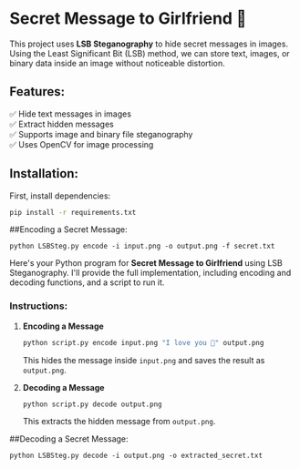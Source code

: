 # Secret Message to Girlfriend 💌

This project uses **LSB Steganography** to hide secret messages in images. Using the Least Significant Bit (LSB) method, we can store text, images, or binary data inside an image without noticeable distortion.

## Features:
✅ Hide text messages in images  
✅ Extract hidden messages  
✅ Supports image and binary file steganography  
✅ Uses OpenCV for image processing  

## Installation:
First, install dependencies:
```bash
pip install -r requirements.txt
```

##Encoding a Secret Message:

```
python LSBSteg.py encode -i input.png -o output.png -f secret.txt

```

Here's your Python program for **Secret Message to Girlfriend** using LSB Steganography. I'll provide the full implementation, including encoding and decoding functions, and a script to run it.

### Instructions:
1. **Encoding a Message**  
   ```bash
   python script.py encode input.png "I love you 💖" output.png
   ```
   This hides the message inside `input.png` and saves the result as `output.png`.

2. **Decoding a Message**  
   ```bash
   python script.py decode output.png
   ```
   This extracts the hidden message from `output.png`.

##Decoding a Secret Message:
```
python LSBSteg.py decode -i output.png -o extracted_secret.txt
```

